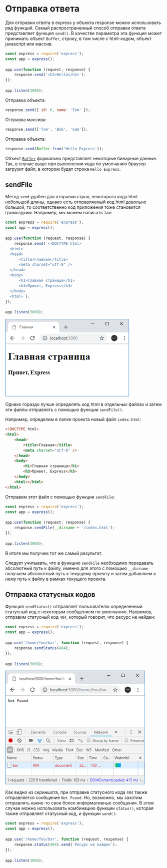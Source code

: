 # Отправка ответа

Для отправки ответа в express у объекта response можно использовать ряд функций. Самый распространенный способ отправки ответа представляет функция `send()`. В качестве параметра эта функция может принимать объект `Buffer`, строку, в том числе с html-кодом, объект javascript или массив.

```js
const express = require('express');
const app = express();

app.use(function (request, response) {
    response.send('<h2>Hello</h2>');
});

app.listen(3000);
```

Отправка объекта:

```js
response.send({ id: 6, name: 'Tom' });
```

Отправка массива:

```js
response.send(['Tom', 'Bob', 'Sam']);
```

Отправка объекта:

```js
response.send(Buffer.from('Hello Express'));
```

Объект [`Buffer`](../../api/buffer.md) формально представляет некоторые бинарные данные. Так, в случае выше при выполнении кода по умолчанию браузер загрузит файл, в котором будет строка `Hello Express`.

## sendFile

Метод `send` удобен для отправки строк, некоторого кода html небольшой длины, однако есть отправляемый код html довольно большой, то соответственно код приложения тоже становится громоздким. Например, мы можем написать так:

```js
const express = require('express');
const app = express();

app.use(function (request, response) {
    response.send(`<!DOCTYPE html>
  <html>
  <head>
      <title>Главная</title>
      <meta charset="utf-8" />
  </head>
  <body>
      <h1>Главная страница</h1>
      <h3>Привет, Express</h3>
  </body>
  <html>`);
});

app.listen(3000);
```

![4.28.png](4.28.png)

Однако гораздо лучше определять код html в отдельных файлах и затем эти файлы отправлять с помощью функции `sendFile()`.

Например, определим в папке проекта новый файл `index.html`:

```html
<!DOCTYPE html>
<html>
    <head>
        <title>Главная</title>
        <meta charset="utf-8" />
    </head>
    <body>
        <h1>Главная страница</h1>
        <h3>Привет, Express</h3>
    </body>
    <html></html>
</html>
```

Отправим этот файл с помощью функции `sendFile`:

```js
const express = require('express');
const app = express();

app.use(function (request, response) {
    response.sendFile(__dirname + '/index.html');
});

app.listen(3000);
```

В итоге мы получим тот же самый результат.

Следует учитывать, что в функцию `sendFile` необходимо передавать абсолютный путь к файлу, именно для этого с помощью `__dirname` получаем абсолютный путь к текущему проекту и затем добавляем к нему путь к файлу в рамках текущего проекта.

## Отправка статусных кодов

Функция `sendStatus()` отправляет пользователю определенный статусный код с некоторым сообщением по умолчанию. Например, отправим статусный код `404`, который говорит, что ресурс не найден:

```js
const express = require('express');
const app = express();

app.use('/home/foo/bar', function (request, response) {
    response.sendStatus(404);
});

app.listen(3000);
```

![4.29.png](4.29.png)

Как видно из скриншота, при отправке статусного кода `404` также отправляется сообщение `Not Found`. Но, возможно, мы захотим отправлять какие-то свои более информативные сообщения. В этом случае можно использовать комбинацию функции `status()`, которая также отправляет статусный код, и функции `send()`:

```js
const express = require('express');
const app = express();

app.use('/home/foo/bar', function (request, response) {
    response.status(404).send(`Ресурс не найден`);
});

app.listen(3000);
```
